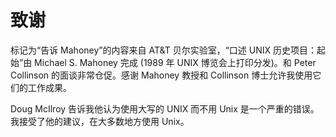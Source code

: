 # 致谢

标记为“告诉 Mahoney”的内容来自 AT&T 贝尔实验室，“口述 UNIX 历史项目：起始”由 Michael S. Mahoney 完成 (1989 年 UNIX 博览会上打印分发)。和 Peter Collinson 的面谈非常仓促。感谢 Mahoney 教授和 Collinson 博士允许我使用它们的工作成果。

Doug McIlroy 告诉我他认为使用大写的 UNIX 而不用 Unix 是一个严重的错误。我接受了他的建议，在大多数地方使用 Unix。
